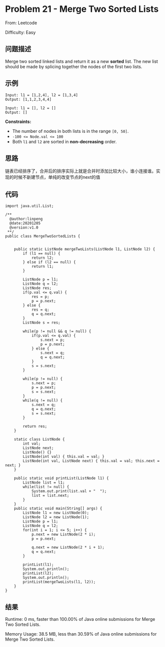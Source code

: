 # Problem 21 - Merge Two Sorted Lists

From: Leetcode

Difficulty: Easy



## 问题描述

Merge two sorted linked lists and return it as a new **sorted** list. The new list should be made by splicing together the nodes of the first two lists.



## 示例

```
Input: l1 = [1,2,4], l2 = [1,3,4]
Output: [1,1,2,3,4,4]
```

```
Input: l1 = [], l2 = []
Output: []
```

**Constraints:**

- The number of nodes in both lists is in the range `[0, 50]`.
- `-100 <= Node.val <= 100`
- Both `l1` and `l2` are sorted in **non-decreasing** order.



## 思路

​	链表已经排序了，合并后的排序实际上就是合并时添加比较大小，谁小连接谁。实现的时候不新建节点，单纯的改变节点的next的值



## 代码

```
import java.util.List;

/**
  @author:linpeng
  @date:20201205
  @version:v1.0
 **/
public class MergeTwoSortedLists {


    public static ListNode mergeTwoLists(ListNode l1, ListNode l2) {
        if (l1 == null) {
            return l2;
        } else if (l2 == null) {
            return l1;
        }

        ListNode p = l1;
        ListNode q = l2;
        ListNode res;
        if(p.val <= q.val) {
            res = p;
            p = p.next;
        } else {
            res = q;
            q = q.next;
        }
        ListNode s = res;

        while(p != null && q != null) {
            if(p.val <= q.val) {
                s.next = p;
                p = p.next;
            } else {
                s.next = q;
                q = q.next;
            }
            s = s.next;
        }

        while(p != null) {
            s.next = p;
            p = p.next;
            s = s.next;
        }
        while(q != null) {
            s.next = q;
            q = q.next;
            s = s.next;
        }

        return res;
    }

    static class ListNode {
        int val;
        ListNode next;
        ListNode() {}
        ListNode(int val) { this.val = val; }
        ListNode(int val, ListNode next) { this.val = val; this.next = next; }
    }

    public static void printList(ListNode l1) {
        ListNode list = l1;
        while(list != null) {
            System.out.print(list.val + "  ");
            list = list.next;
        }
    }
    public static void main(String[] args) {
        ListNode l1 = new ListNode(0);
        ListNode l2 = new ListNode(1);
        ListNode p = l1;
        ListNode q = l2;
        for(int i = 1; i <= 5; i++) {
            p.next = new ListNode(2 * i);
            p = p.next;

            q.next = new ListNode(2 * i + 1);
            q = q.next;
        }

        printList(l1);
        System.out.println();
        printList(l2);
        System.out.println();
        printList(mergeTwoLists(l1, l2));
    }
}
```



## 结果

Runtime: 0 ms, faster than 100.00% of Java online submissions for Merge Two Sorted Lists.

Memory Usage: 38.5 MB, less than 30.59% of Java online submissions for Merge Two Sorted Lists.